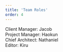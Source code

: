 ```yaml
---
title: 'Team Roles'
order: 4
---
```

Client Manager: Jacob <br/>
Project Manager: Haokun <br/>
Chief Architect: Nathaniel <br/>
Editor: Kiru <br/>